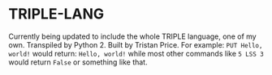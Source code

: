 TRIPLE-LANG
===========
Currently being updated to include the whole TRIPLE language, one of my own.
Transpiled by Python 2.
Built by Tristan Price.
For example:
`PUT Hello, world!`
would return:
`Hello, world!`
while most other commands like
`5 LSS 3`
would return 
`False`
or something like that.
